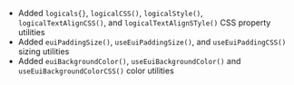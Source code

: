 - Added `logicals{}`, `logicalCSS()`, `logicalStyle()`, `logicalTextAlignCSS()`, and `logicalTextAlignSTyle()` CSS property utilities
- Added `euiPaddingSize()`, `useEuiPaddingSize()`, and `useEuiPaddingCSS()` sizing utilities
- Added `euiBackgroundColor()`, `useEuiBackgroundColor()` and `useEuiBackgroundColorCSS()` color utilities
